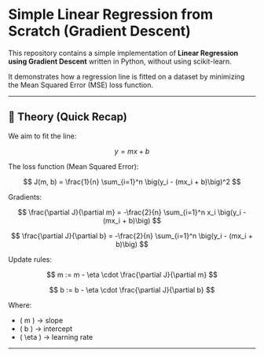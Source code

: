 # Simple Linear Regression from Scratch (Gradient Descent)

This repository contains a simple implementation of **Linear Regression using Gradient Descent** written in Python, without using scikit-learn.  

It demonstrates how a regression line is fitted on a dataset by minimizing the Mean Squared Error (MSE) loss function.

---

## 📖 Theory (Quick Recap)

We aim to fit the line:

$$
y = mx + b
$$

The loss function (Mean Squared Error):

$$
J(m, b) = \frac{1}{n} \sum_{i=1}^n \big(y_i - (mx_i + b)\big)^2
$$

Gradients:

$$
\frac{\partial J}{\partial m} = -\frac{2}{n} \sum_{i=1}^n x_i \big(y_i - (mx_i + b)\big)
$$

$$
\frac{\partial J}{\partial b} = -\frac{2}{n} \sum_{i=1}^n \big(y_i - (mx_i + b)\big)
$$

Update rules:

$$
m := m - \eta \cdot \frac{\partial J}{\partial m}
$$

$$
b := b - \eta \cdot \frac{\partial J}{\partial b}
$$

Where:
- \( m \) → slope  
- \( b \) → intercept  
- \( \eta \) → learning rate  

---
